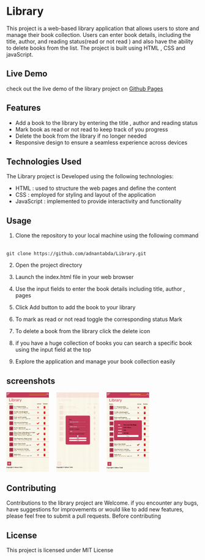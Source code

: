 # Library

This project is a web-based library application that allows users to store and manage their book collection.
Users can enter book details, including the title, author, and reading status(read or not read ) and also have
the ability to delete books from the list. The project is built using HTML , CSS and javaScript.

## Live Demo 

check out the live demo of the library project on [Github Pages](adnantabda.github.io/Library)

## Features 

- Add a book to the library by entering the title , author and reading status 
- Mark book as read or not read to keep track of you progress 
- Delete the book from the library if no longer needed 
- Responsive design to ensure a seamless experience across devices 

## Technologies Used 

The Library project is Developed using the following technologies: 

- HTML : used to structure the web pages and define the content 
- CSS  : employed for styling and layout of the application 
- JavaScript : implemented to provide interactivity and functionality 

## Usage 

1. Clone the repository to your local machine using the following command 
```

git clone https://github.com/adnantabda/Library.git

```

2. Open the project directory 

3. Launch the index.html file in your web browser 
4. Use the input fields to enter the book details including title, author , pages 
5. Click Add button to add the book to your library 
6. To mark as read or not read toggle the corresponding status Mark 
7. To delete a book from the library click the delete icon 
8. if you have a huge collection of books you can search a specific book using the input field at the top 
9. Explore the application and manage your book collection easily 

## screenshots 

<div style="display: grid ; grid-template-columns : 1fr 1fr 1fr  1fr  ; gap: 20px" >
<img src="assets/Screenshots/screenshot1.jpg">
<img src="assets/Screenshots/screenshot2.jpg">
<img src="assets/Screenshots/screenshot3.jpg">
</div>

## Contributing 

Contributions to the library project are Welcome. if you encounter any bugs, have suggestions for improvements or would like to add new features, 
please feel free to submit a pull requests. Before contributing 

## License 

This project is licensed under MIT License 

